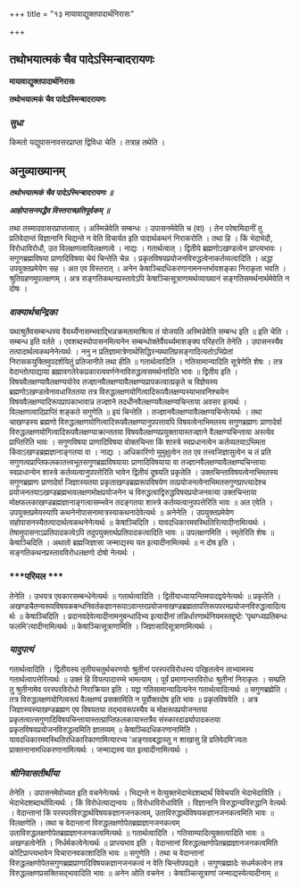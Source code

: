 +++
title = "१३ मायावाद्युक्तपादार्थनिरासः"

+++


## तथोभयात्मकं चैव पादेऽस्मिन्बादरायणः

**मायावाद्युक्तपादार्थनिरासः**

**तथोभयात्मकं चैव पादेऽस्मिन्बादरायणः**

### ***सुधा***

किमतो यद्युपासनावसरप्राप्ता द्विविधा चेति । तत्राह तथेति ।

## **अनुव्याख्यानम्**

***तथोभयात्मकं चैव पादेऽस्मिन्बादरायणः ॥***

***आहोपासनमद्धैव विस्तराच्छतिपूर्वकम् ॥***

तथा तस्मादवासरप्राप्तत्वात् । अस्मिन्नेवेति सम्बन्धः । उपासनमेवेति च (वा) । तेन परेषामिदानीं तु प्रतिवेदान्तं विज्ञानानि भिद्यन्ते न वेति विचार्यत इति पादार्थकथनं निराकरोति । तथा हि । किं भेदाभेदौ, विरोधाविरोधौ, उत विलक्षणत्वाविलक्षणत्वे । नाद्यः । गतार्थत्वात् । द्वितीये ब्रह्मणोऽखण्डत्वेन प्राप्त्यभावः । सगुणब्रह्मविषया प्राणादिविषया चेयं चिन्तेति चेन्न । प्रकृतविषयप्रयोजनविरुद्धत्वेनाकर्तव्यत्वादिति । अद्धा उपयुक्तप्रमेयेण सह । अत एव विस्तरात् । अनेन केषाञ्चिदधिकरणानामनन्तर्भावशङ्का निराकृता भवति । श्रुतिग्रहणमुपलक्षणम् । अत्र सङ्गतिकथनप्रस्तावेऽपि केषाञ्चित्सूत्राणामर्थव्याख्यानं सङ्गतिसमर्थनार्थमेवेति न दोषः ।

### ***वाक्यार्थचन्द्रिका***

यथाश्रुतैवसम्बन्धस्य वैयर्थ्येनासम्भवाद्भिन्नक्रमतामाश्रित्य तं योजयति अस्मिन्नेवेति सम्बन्ध इति ॥ इति चेति । सम्बन्ध इति वर्तते । एवशब्दस्योपासनमित्यनेन सम्बन्धोक्तेर्वैयर्थ्यमाशङ्क्य परिहरति तेनेति । उपासनस्यैव तत्पादार्थत्वकथनेनेत्यर्थः । ननु न प्रतिज्ञामात्रेणार्थसिद्धिरन्यथातिप्रसङ्गादित्यतोऽभिप्रेतां निरासकयुक्तिमुपदर्शयितुं प्रतिजानीते तथा हीति ॥ गतार्थत्वादिति । गतिसामान्यादिति सूत्रेणेति शेषः । तत्र वेदान्तोत्पाद्याया ब्रह्मावगतेरेकप्रकारत्ववर्णनेनाविरुद्धत्वसमर्थनादिति भावः ॥ द्वितीय इति । विषयवैलक्षण्यावैलक्षण्ययोरेव तज्ज्ञानवैलक्षण्यावैलक्षण्यप्रापकत्वात्प्रकृते च विज्ञेयस्य ब्रह्मणोऽखण्डत्वेनावधारिततया तत्र विरुद्धलक्षणयोगित्वादिरूपवैलक्षण्यस्याभावनिश्चयेन विषयवैलक्षण्यादिरूपप्रापकाभावान्न तज्ज्ञाने तदधीनवैलक्षण्यवैलक्षण्यचिन्ताया अवसर इत्यर्थः । विलक्षणत्वादिप्राप्तिं शङ्कते सगुणेति ॥ इयं चिन्तेति । तज्ज्ञानवैलक्षण्यावैलक्षण्यचिन्तेत्यर्थः । तथा चाखण्डस्य ब्रह्मणो विरुद्धलक्षणयोगित्वादिरूपवैलक्षण्यानुपपत्तावपि विषयत्वेनाभिमतस्य सगुणब्रह्मणः प्राणादेर्वा विरुद्धलक्षणयोगित्वादिरूपवैलक्षण्याक्रान्ततया विषयवैलक्षण्यप्रयुक्तायास्तज्ज्ञाने वैलक्षण्यचिन्ताया अस्त्येव प्राप्तिरिति भावः । सगुणविषया प्राणादिविषया वोक्तचिन्ता किं शास्त्रे स्वप्रधानत्वेन कर्तव्यतयाऽभिमता किंवाऽखण्डब्रह्मज्ञानाङ्गतया वा । नाद्यः । अधिकारिणो मुमुक्षुत्वेन तत एव तत्त्वजिज्ञासुत्वेन च तं प्रति सगुणत्वप्राप्तिफलकातत्त्वभूतसगुणब्रह्मविषयायाः प्राणादिविषयाया वा तज्ज्ञानवैलक्षण्यावैलक्षण्यचिन्तायाः स्वप्राधान्येन शास्त्रे कर्तव्यत्वानुपपत्तेरिति भावेन द्वितीयं दूषयति प्रकृतेति । उक्तचिन्ताविषयत्वेनाभिमतस्य सगुणब्रह्मणः प्राणादेर्वा जिज्ञास्यतया प्रकृताखण्डब्रह्मरूपविषयेण तत्प्रयोजनत्वेनाभिमतसगुणप्राप्त्यादेश्च प्रयोजनतयाऽखण्डब्रह्मभावलक्षणमोक्षप्रयोजनेन च विरुद्धत्वाद्विरुद्धविषयप्रयोजनवत्या उक्तचिन्ताया मोक्षफलकाखण्डब्रह्मज्ञानाङ्गत्वासम्भवेन तदङ्गतया शास्त्रे कर्तव्यत्वानुपपत्तेरिति भावः ॥ अत एवेति । उपयुक्तप्रमेयस्यापि कथनेनोपासनामात्रस्याकथनादेवेत्यर्थः ॥ अनेनेति । उपयुक्तप्रमेयेण सहोपासनस्यैतत्पादार्थत्वकथनेनेत्यर्थः ॥ केषाञ्चिदिति । यावदधिकारमवस्थितिरित्यादीनामित्यर्थः । तेषामुपासनाऽप्रतिपादकत्वेऽपि तदुपयुक्तार्थप्रतिपादकत्वादिति भावः ॥ उपलक्षणमिति । स्मृतेरिति शेषः ॥ केषाञ्चिदिति । अथातो ब्रह्मजिज्ञासा जन्माद्यस्य यत इत्यादीनामित्यर्थः ॥ न दोष इति । सङ्गतिकथनप्रस्तावविरोधलक्षणो दोषो नेत्यर्थः ।

### ***परिमल ***

तेनेति । उभयत्र एवकारसम्बन्धेनेत्यर्थः ॥ गतार्थत्वादिति । द्वितीयाध्यायान्तिमपादद्वयेनेत्यर्थः ॥ प्रकृतेति । अखण्डचैतन्यरूपविषयकबन्धनिवर्तकज्ञानरूपाऽवान्तरप्रयोजनाखण्डब्रह्मतापत्तिरूपपरमप्रयोजनविरुद्धत्वादित्यर्थः ॥ केषाञ्चिदिति । प्रदानवदेवेत्यादीनामनुबन्धादिभ्य इत्यादीनां तन्निर्धारणार्थनियमस्तद्दृष्टेः ‘पृथग्ध्यप्रतिबन्धः फलमि’त्यादीनामित्यर्थः ॥ केषाञ्चित्सूत्राणामिति । जिज्ञासादिसूत्राणामित्यर्थः ।

### ***यादुपत्यं***

गतार्थत्वादिति । द्वितीयस्य तृतीयचतुर्थचरणयोः श्रुतीनां परस्परविरोधस्य परिहृतत्वेन ताभ्यामस्य गतार्थत्वापत्तेरित्यर्थः ॥ उक्तं हि वियत्पादारम्भे भामत्याम् । पूर्वं प्रमाणान्तरविरोधः श्रुतीनां निराकृतः । सम्प्रति तु श्रुतीनामेव परस्परविरोधो निराक्रियत इति । यद्वा गतिसामान्यादित्यनेन गतार्थत्वादित्यर्थः ॥ सगुणब्रह्मेति । तत्र विरुद्धलक्षणयोगित्वरूपं वैलक्षण्यं प्रसक्तमिति न पूर्वोक्तदोष इति भावः ॥ प्रकृतविषयेति । अत्र जिज्ञास्यस्याखण्डब्रह्मण एव विषयतया तद्भावरूपस्यैव च मोक्षरूपप्रयोजनतया प्रकृतत्वात्सगुणादिविषयचिन्तायास्तत्प्राप्तिफलकायास्तत्रैव संस्कारदार्ढ्यापादकतया प्रकृतविषयप्रयोजनविरुद्धत्वमिति ज्ञातव्यम् ॥ केषाञ्चिदधिकरणानामिति । यावदधिकारमवस्थितिरधिकारिकाणामित्यारभ्य ‘अङ्गावबद्धास्तु न शाखासु हि प्रतिवेदमि’त्यतः प्राक्तनानामधिकरणानामित्यर्थः । जन्माद्यस्य यत इत्यादीनामित्यर्थः ।



### ***श्रीनिवासतीर्थीया***

तेनेति । उपासनमेवोच्यत इति वचनेनेत्यर्थः । भिद्यन्ते न वेत्युक्तभेदाभेदशब्दार्थं विवेचयति भेदाभेदाविति । भेदाभेदशब्दार्थावित्यर्थः । किं विरोधेत्याद्यन्वयः ॥ विरोधाविरोधाविति । विज्ञानानि विरुद्धान्यविरुद्धानि वेत्यर्थः । वेदान्तानां किं परस्परविरुद्धार्थविषयकज्ञानजनकत्वम्, उताविरुद्धार्थविषयकज्ञानजनकत्वमिति भावः ॥ विलक्षणेति । तथा च वेदान्तानां विरुद्धलक्षणोपेतब्रह्मज्ञानजनकत्वम् उताविरुद्धलक्षणोपेतब्रह्मज्ञानजनकत्वमित्यर्थः ॥ गतार्थत्वादिति । गतिसाम्यादित्युक्तत्वादिति भावः ॥ अखण्डत्वेनेति । निर्धर्मकत्वेनेत्यर्थः ॥ प्राप्त्यभाव इति । वेदान्तानां विरुद्धलक्षणोपेतब्रह्मज्ञानजनकत्वमिति कोटिप्राप्त्यभावेन विचारानवकाशादिति भावः ॥ सगुणेति । तथा च वेदान्तानां विरुद्धलक्षणोपेतसगुणब्रह्मप्राणादिविषयकज्ञानजनकत्वं न वेति चिन्तोपपद्यते । सगुणब्रह्मादेः सधर्मकत्वेन तत्र विरुद्धलक्षणप्रसक्तिसद्भावादिति भावः ॥ अनेन ओति वचनेन । केषाञ्चित्सूत्राणां जन्माद्यस्येत्यादीनाम् ॥

